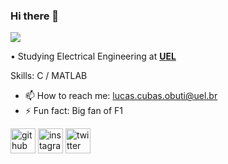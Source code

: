### Hi there 👋
![](https://arturssmirnovs.github.io/github-profile-readme-generator/images/banner.png)

• Studying Electrical Engineering at [**UEL**](https://portal.uel.br/home/) 

Skills: C / MATLAB 

- 📫 How to reach me: lucas.cubas.obuti@uel.br 
- ⚡ Fun fact: Big fan of F1  


[<img src='https://cdn.jsdelivr.net/npm/simple-icons@3.0.1/icons/github.svg' alt='github' height='40'>](https://github.com/lucasobuti)  [<img src='https://cdn.jsdelivr.net/npm/simple-icons@3.0.1/icons/instagram.svg' alt='instagram' height='40'>](https://www.instagram.com/lucasobuti/)  [<img src='https://cdn.jsdelivr.net/npm/simple-icons@3.0.1/icons/twitter.svg' alt='twitter' height='40'>](https://twitter.com/lucasobuti)  

